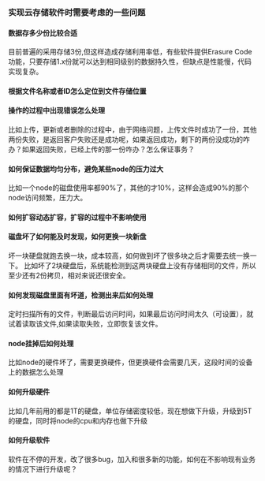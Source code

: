 ### 实现云存储软件时需要考虑的一些问题

#### 数据存多少份比较合适

目前普遍的采用存储3份,但这样造成存储利用率低，有些软件提供Erasure Code功能，只要存储1.x份就可以达到相同级别的数据持久性，但缺点是性能慢，代码实现复杂。

#### 根据文件名称或者ID怎么定位到文件存储位置

#### 操作的过程中出现错误怎么处理

比如上传，更新或者删除的过程中，由于网络问题，上传文件时成功了一份，其他两份失败，是返回客户失败还是成功呢，如果返回成功，剩下的两份没成功的咋办？如果返回失败，已经上传的那一份咋办？怎么保证事务？

#### 如何保证数据均匀分布，避免某些node的压力过大

比如一个node的磁盘使用率都90%了，其他的才10%，这样会造成90%的那个node访问频繁，压力大。
    
#### 如何扩容动态扩容，扩容的过程中不影响使用

#### 磁盘坏了如何能及时发现，如何更换一块新盘

坏一块硬盘就跑去换一块，成本较高，如何做到坏了很多块之后才需要去统一换一下。 比如坏了2块硬盘后，系统能检测到这两块硬盘上没有存储相同的文件，所以至少还有2份拷贝，相对来说还很安全。

#### 如何发现磁盘里面有坏道，检测出来后如何处理

定时扫描所有的文件，判断最后访问时间，如果最后访问时间太久（可设置），就试着读取该文件,如果读取失败，立即恢复该文件。

#### node挂掉后如何处理

比如node的硬件坏了，需要更换硬件，但更换硬件会需要几天，这段时间的设备上的数据怎么处理
   
#### 如何升级硬件
    
比如几年前用的都是1T的硬盘，单位存储密度较低，现在想做下升级，升级到5T的硬盘，同时将node的cpu和内存也做下升级
    
#### 如何升级软件
    
软件在不停的开发，改了很多bug，加入和很多新的功能，如何在不影响现有业务的情况下进行升级呢？
    


